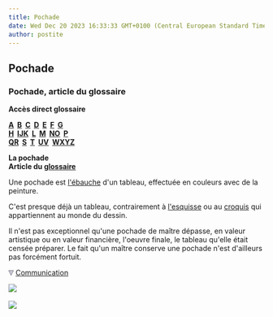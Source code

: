 ```yaml
---
title: Pochade
date: Wed Dec 20 2023 16:33:33 GMT+0100 (Central European Standard Time)
author: postite
---
```


## Pochade
### Pochade, article du glossaire
 **Accès direct glossaire**

**[A](a.html)  [B](b.html)  [C](c.html)  [D](d.html)  [E](e.html)  [F](f.html)  [G](g.html)  
[H](h.html)  [IJK](ijk.html)  [L](l.html)  [M](m.html)  [NO](no.html)  [P](p.html)  
[QR](qr.html)  [S](s.html)  [T](t.html)  [UV](uv.html)  [WXYZ](wxyz.html)**

**La pochade  
Article du [glossaire](glossaire.html)**

Une pochade est [l'ébauche](ebauche.html) d'un tableau, effectuée en couleurs avec de la peinture.

C'est presque déjà un tableau, contrairement à [l'esquisse](esquisse.html) ou au [croquis](croquis.html) qui appartiennent au monde du dessin.

Il n'est pas exceptionnel qu'une pochade de maître dépasse, en valeur artistique ou en valeur financière, l'oeuvre finale, le tableau qu'elle était censée préparer. Le fait qu'un maître conserve une pochade n'est d'ailleurs pas forcément fortuit.



![](images/flechebas.gif) [Communication](http://www.artrealite.com/annonceurs.htm) 

[![](https://cbonvin.fr/sites/regie.artrealite.com/visuels/campagne1.png)](index-2.html#20131014)

![](https://cbonvin.fr/sites/regie.artrealite.com/visuels/campagne2.png)